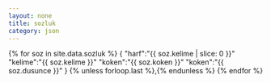 ```yaml
---
layout: none
title: sozluk
category: json
---
```


{% for soz in site.data.sozluk %}
  {
    "harf":"{{ soz.kelime | slice: 0 }}"
    "kelime":"{{ soz.kelime }}"
    "koken":"{{ soz.koken }}"
    "koken":"{{ soz.dusunce }}"
  }
  {% unless forloop.last %},{% endunless %}
{% endfor %}
